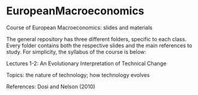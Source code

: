 # EuropeanMacroeconomics
Course of European Macroeconomics: slides and materials


The general repository has three different folders, specific to each class. Every folder contains both the respective slides and the main references to study.
For simplicity, the syllabus of the course is below:


Lectures 1-2: An Evolutionary Interpretation of Technical Change

  Topics: the nature of technology; how technology evolves
  
  References: Dosi and Nelson (2010)
  
